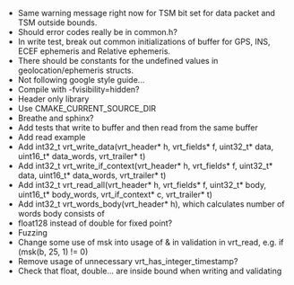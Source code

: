 * Same warning message right now for TSM bit set for data packet and TSM outside bounds.
* Should error codes really be in common.h?
* In write test, break out common initializations of buffer for GPS, INS, ECEF ephemeris and Relative ephemeris. 
* There should be constants for the undefined values in geolocation/ephemeris structs.
* Not following google style guide...
* Compile with -fvisibility=hidden?
* Header only library
* Use CMAKE_CURRENT_SOURCE_DIR
* Breathe and sphinx?
* Add tests that write to buffer and then read from the same buffer
* Add read example
* Add int32_t vrt_write_data(vrt_header* h, vrt_fields* f, uint32_t* data, uint16_t* data_words, vrt_trailer* t)
* Add int32_t vrt_write_if_context(vrt_header* h, vrt_fields* f, uint32_t* data, uint16_t* data_words, vrt_trailer* t)
* Add int32_t vrt_read_all(vrt_header* h, vrt_fields* f, uint32_t* body, uint16_t* body_words, vrt_if_context* c, vrt_trailer* t)
* Add int32_t vrt_words_body(vrt_header* h), which calculates number of words body consists of
* float128 instead of double for fixed point?
* Fuzzing
* Change some use of msk into usage of & in validation in vrt_read, e.g. if (msk(b, 25, 1) != 0)
* Remove usage of unnecessary vrt_has_integer_timestamp?
* Check that float, double... are inside bound when writing and validating
